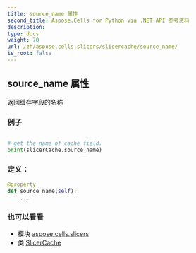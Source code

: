 ```yaml
---
title: source_name 属性
second_title: Aspose.Cells for Python via .NET API 参考资料
description:
type: docs
weight: 70
url: /zh/aspose.cells.slicers/slicercache/source_name/
is_root: false
---
```

## source_name 属性

返回缓存字段的名称

### 例子

```python

# get the name of cache field.
print(slicerCache.source_name)

```
### 定义：
```python
@property
def source_name(self):
    ...
```

### 也可以看看
* 模块 [aspose.cells.slicers](../../)
* 类 [SlicerCache](/cells/python-net/zh/aspose.cells.slicers/slicercache)
